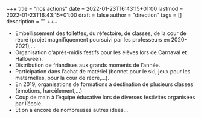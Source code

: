 +++
title       = "nos actions"
date        = 2022-01-23T16:43:15+01:00
lastmod     = 2022-01-23T16:43:15+01:00
draft       = false
author      = "direction"
tags        = []
description = ""
+++

* Embellissement des toilettes, du réfectoire, de classes, de la cour de récré (projet magnifiquement poursuivi par les professeurs en 2020-2021),...
* Organisation d’après-midis festifs pour les élèves lors de Carnaval et Halloween.
* Distribution de friandises aux grands moments de l’année.
* Participation dans l’achat de matériel (bonnet pour le ski, jeux pour les maternelles, pour la cour de récré,...).
* En 2019, organisations de formations à destination de plusieurs classes (émotions, harcèlement,...)
* Coup de main à l’équipe éducative lors de diverses festivités organisées par l’école.
* Et on a encore de nombreuses autres idées...
